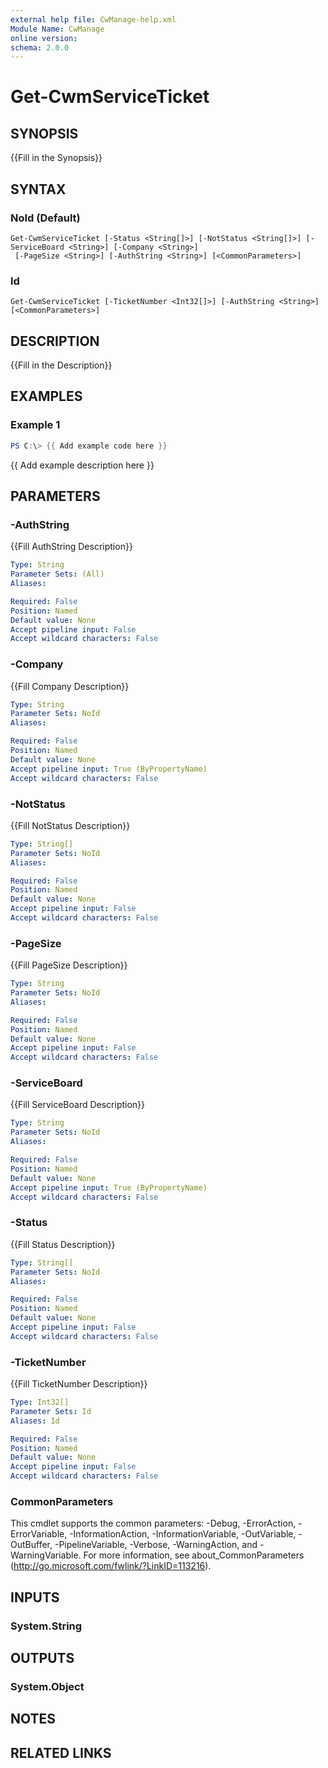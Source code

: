 ```yaml
---
external help file: CwManage-help.xml
Module Name: CwManage
online version:
schema: 2.0.0
---
```


# Get-CwmServiceTicket

## SYNOPSIS
{{Fill in the Synopsis}}

## SYNTAX

### NoId (Default)
```
Get-CwmServiceTicket [-Status <String[]>] [-NotStatus <String[]>] [-ServiceBoard <String>] [-Company <String>]
 [-PageSize <String>] [-AuthString <String>] [<CommonParameters>]
```

### Id
```
Get-CwmServiceTicket [-TicketNumber <Int32[]>] [-AuthString <String>] [<CommonParameters>]
```

## DESCRIPTION
{{Fill in the Description}}

## EXAMPLES

### Example 1
```powershell
PS C:\> {{ Add example code here }}
```

{{ Add example description here }}

## PARAMETERS

### -AuthString
{{Fill AuthString Description}}

```yaml
Type: String
Parameter Sets: (All)
Aliases:

Required: False
Position: Named
Default value: None
Accept pipeline input: False
Accept wildcard characters: False
```

### -Company
{{Fill Company Description}}

```yaml
Type: String
Parameter Sets: NoId
Aliases:

Required: False
Position: Named
Default value: None
Accept pipeline input: True (ByPropertyName)
Accept wildcard characters: False
```

### -NotStatus
{{Fill NotStatus Description}}

```yaml
Type: String[]
Parameter Sets: NoId
Aliases:

Required: False
Position: Named
Default value: None
Accept pipeline input: False
Accept wildcard characters: False
```

### -PageSize
{{Fill PageSize Description}}

```yaml
Type: String
Parameter Sets: NoId
Aliases:

Required: False
Position: Named
Default value: None
Accept pipeline input: False
Accept wildcard characters: False
```

### -ServiceBoard
{{Fill ServiceBoard Description}}

```yaml
Type: String
Parameter Sets: NoId
Aliases:

Required: False
Position: Named
Default value: None
Accept pipeline input: True (ByPropertyName)
Accept wildcard characters: False
```

### -Status
{{Fill Status Description}}

```yaml
Type: String[]
Parameter Sets: NoId
Aliases:

Required: False
Position: Named
Default value: None
Accept pipeline input: False
Accept wildcard characters: False
```

### -TicketNumber
{{Fill TicketNumber Description}}

```yaml
Type: Int32[]
Parameter Sets: Id
Aliases: Id

Required: False
Position: Named
Default value: None
Accept pipeline input: False
Accept wildcard characters: False
```

### CommonParameters
This cmdlet supports the common parameters: -Debug, -ErrorAction, -ErrorVariable, -InformationAction, -InformationVariable, -OutVariable, -OutBuffer, -PipelineVariable, -Verbose, -WarningAction, and -WarningVariable.
For more information, see about_CommonParameters (http://go.microsoft.com/fwlink/?LinkID=113216).

## INPUTS

### System.String
## OUTPUTS

### System.Object
## NOTES

## RELATED LINKS
